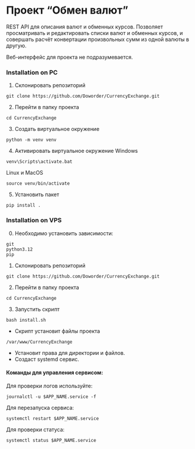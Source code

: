 # Проект “Обмен валют”
REST API для описания валют и обменных курсов. Позволяет просматривать и редактировать списки валют и обменных курсов, и совершать расчёт конвертации произвольных сумм из одной валюты в другую.

Веб-интерфейс для проекта не подразумевается.
### Installation on PC

1) Склонировать репозиторий
```shell
git clone https://github.com/Doworder/CurrencyExchange.git
```
2) Перейти в папку проекта
```shell
cd CurrencyExchange
```
3) Создать виртуальное окружение
```shell
python -m venv venv
```
4) Активировать виртуальное окружение
Windows

```shell
venv\Scripts\activate.bat
```

Linux и MacOS

```shell
source venv/bin/activate
```
5) Установить пакет
```shell
pip install .
```

### Installation on VPS
0) Необходимо установить зависимости:
```shell
git
python3.12
pip
```

1) Склонировать репозиторий
```shell
git clone https://github.com/Doworder/CurrencyExchange.git
```
2) Перейти в папку проекта
```shell
cd CurrencyExchange
```
3) Запустить скрипт
```shell
bash install.sh
```
- Скрипт установит файлы проекта 
```commandline
/var/www/CurrencyExchange
```
 - Установит права для директории и файлов.
 - Создаст systemd сервис.

#### Команды для управления сервисом:
Для проверки логов используйте:
```shell
journalctl -u $APP_NAME.service -f
```

Для перезапуска сервиса:
```shell
systemctl restart $APP_NAME.service
```

Для проверки статуса:
```shell
systemctl status $APP_NAME.service
```
